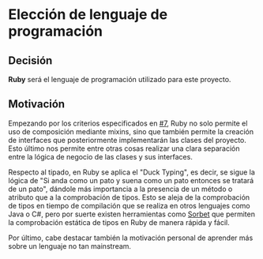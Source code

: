 # Elección de lenguaje de programación
## Decisión
**Ruby** será el lenguaje de programación utilizado para este proyecto.

## Motivación

Empezando por los criterios especificados en [#7](https://github.com/paula1999/IV/issues/7), Ruby no solo permite el uso de composición mediante mixins, sino que también permite la creación de interfaces que posteriormente implementarán las clases del proyecto. Esto último nos permite entre otras cosas realizar una clara separación entre la lógica de negocio de las clases y sus interfaces.

Respecto al tipado, en Ruby se aplica el "Duck Typing", es decir, se sigue la lógica de "Si anda como un pato y suena como un pato entonces se tratará de un pato", dándole más importancia a la presencia de un método o atributo que a la comprobación de tipos. Esto se aleja de la comprobación de tipos en tiempo de compilación que se realiza en otros lenguajes como Java o C#, pero por suerte existen herramientas como [Sorbet](https://sorbet.org/) que permiten la comprobación estática de tipos en Ruby de manera rápida y fácil.

Por último, cabe destacar también la motivación personal de aprender más sobre un lenguaje no tan mainstream.
